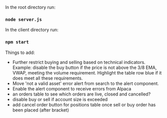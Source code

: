 In the root directory run:

### `node server.js`

In the client directory run:

### `npm start`

Things to add:
- Further restrict buying and selling based on technical indicators. Example: disable the buy button if the price is not above the 3/8 EMA, VWAP, meeting the volume requirement. Highlight the table row blue if it does meet all these requirements.
- Move 'not a valid asset' error alert from search to the alert component.
- Enable the alert component to receive errors from Alpaca
- an orders table to see which orders are live, closed and cancelled?
- disable buy or sell if account size is exceeded
- add cancel order button for positions table once sell or buy order has been placed (after bracket)
